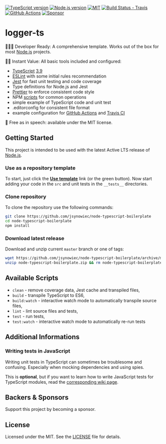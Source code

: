 [![TypeScript version][ts-badge]][typescript-39]
[![Node.js version][nodejs-badge]][nodejs]
[![MIT][license-badge]][license]
[![Build Status - Travis][travis-badge]][travis-ci]
[![GitHub Actions][gha-badge]][gha-ci]
[![Sponsor][sponsor-badge]][sponsor]

# logger-ts

👩🏻‍💻 Developer Ready: A comprehensive template. Works out of the box for most [Node.js][nodejs] projects.

🏃🏽 Instant Value: All basic tools included and configured:

- [TypeScript][typescript] [3.9][typescript-39]
- [ESLint][eslint] with some initial rules recommendation
- [Jest][jest] for fast unit testing and code coverage
- Type definitions for Node.js and Jest
- [Prettier][prettier] to enforce consistent code style
- NPM [scripts](#available-scripts) for common operations
- simple example of TypeScript code and unit test
- .editorconfig for consistent file format
- example configuration for [GitHub Actions][gh-actions] and [Travis CI][travis]

🤲 Free as in speech: available under the MIT license.

## Getting Started

This project is intended to be used with the latest Active LTS release of [Node.js][nodejs].

### Use as a repository template

To start, just click the **[Use template][repo-template-action]** link (or the green button). Now start adding your code in the `src` and unit tests in the `__tests__` directories.

### Clone repository

To clone the repository use the following commands:

```sh
git clone https://github.com/jsynowiec/node-typescript-boilerplate
cd node-typescript-boilerplate
npm install
```

### Download latest release

Download and unzip current `master` branch or one of tags:

```sh
wget https://github.com/jsynowiec/node-typescript-boilerplate/archive/master.zip -O node-typescript-boilerplate.zip
unzip node-typescript-boilerplate.zip && rm node-typescript-boilerplate.zip
```

## Available Scripts

- `clean` - remove coverage data, Jest cache and transpiled files,
- `build` - transpile TypeScript to ES6,
- `build:watch` - interactive watch mode to automatically transpile source files,
- `lint` - lint source files and tests,
- `test` - run tests,
- `test:watch` - interactive watch mode to automatically re-run tests

## Additional Informations

### Writing tests in JavaScript

Writing unit tests in TypeScript can sometimes be troublesome and confusing. Especially when mocking dependencies and using spies.

This is **optional**, but if you want to learn how to write JavaScript tests for TypeScript modules, read the [corresponding wiki page][wiki-js-tests].

## Backers & Sponsors

Support this project by becoming a sponsor.

## License

Licensed under the MIT. See the [LICENSE](https://github.com/sdc224/logger-ts/blob/master/LICENSE) file for details.

[ts-badge]: https://img.shields.io/badge/TypeScript-3.9-blue.svg
[nodejs-badge]: https://img.shields.io/badge/Node.js->=%2012.13-blue.svg
[nodejs]: https://nodejs.org/dist/latest-v12.x/docs/api/
[travis-badge]: https://travis-ci.org/sdc224/logger-ts.svg?branch=master
[travis-ci]: https://travis-ci.org/sdc224/logger-ts
[gha-badge]: https://github.com/sdc224/logger-ts/workflows/GitHub%20Actions/badge.svg
[gha-ci]: https://github.com/sdc224/logger-ts/actions
[typescript]: https://www.typescriptlang.org/
[typescript-39]: https://www.typescriptlang.org/docs/handbook/release-notes/typescript-3-9.html
[license-badge]: https://img.shields.io/badge/license-MIT-blue.svg
[license]: https://github.com/sdc224/logger-ts/blob/master/LICENSE
[sponsor-badge]: https://img.shields.io/badge/♥-Sponsor-fc0fb5.svg
[sponsor]: https://github.com/sponsors/sdc224
[jest]: https://facebook.github.io/jest/
[eslint]: https://github.com/eslint/eslint
[wiki-js-tests]: https://github.com/sdc224/logger-ts/wiki/Unit-tests-in-plain-JavaScript
[prettier]: https://prettier.io
[gh-actions]: https://github.com/features/actions
[travis]: https://travis-ci.org
[repo-template-action]: https://github.com/sdc224/logger-ts/generate
